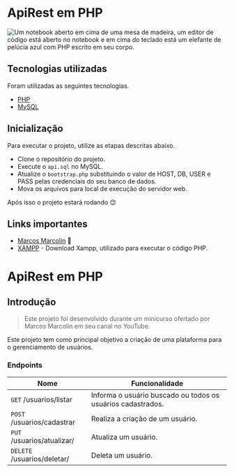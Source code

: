 # ApiRest em PHP
<fig>
<img src="https://files.tecnoblog.net/wp-content/uploads/2021/01/o_que_e_php_unsplash-700x467.jpg" alt="Um notebook aberto em cima de uma mesa de madeira, um editor de código está aberto no notebook e em cima do teclado está um elefante de pelúcia azul com PHP escrito em seu corpo.">
</fig>

## Tecnologias utilizadas

Foram utilizadas as seguintes tecnologias.

- [PHP](https://www.php.net)
- [MySQL](https://www.mysql.com)

## Inicialização
Para executar o projeto, utilize as etapas descritas abaixo.

* Clone o repositório do projeto.
* Execute o `api.sql` no MySQL.
* Atualize o `bootstrap.php` substituindo o valor de HOST, DB, USER e PASS pelas credenciais do seu banco de dados.
* Mova os arquivos para local de execução do servidor web.

Após isso o projeto estará rodando :blush:

## Links importantes
* [Marcos Marcolin](https://github.com/marcosmarcolin) :blue_heart:
* [XAMPP](https://www.apachefriends.org/pt_br/download.html) - Download Xampp, utilizado para executar o código PHP.

# ApiRest em PHP

## Introdução

> Este projeto foi desenvolvido durante um minicurso ofertado por Marcos Marcolin em seu canal no YouTube.

Este projeto tem como principal objetivo a criação de uma plataforma para o gerenciamento de usuários.

### Endpoints

| Nome | Funcionalidade|
|------|---------------|
|```GET``` /usuarios/listar|Informa o usuário buscado ou todos os usuários cadastrados.|
|```POST``` /usuarios/cadastrar|Realiza a criação de um usuário.|
|```PUT``` /usuarios/atualizar/|Atualiza um usuário.|
|```DELETE``` /usuarios/deletar/|Deleta um usuário.|
